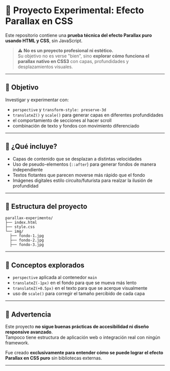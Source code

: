 # 🌌 Proyecto Experimental: Efecto Parallax en CSS

Este repositorio contiene una **prueba técnica del efecto Parallax puro usando HTML y CSS**, sin JavaScript.

> ⚠️ **No es un proyecto profesional ni estético.**  
> Su objetivo no es verse "bien", sino **explorar cómo funciona el parallax nativo en CSS3** con capas, profundidades y desplazamientos visuales.

---

## 🎯 Objetivo

Investigar y experimentar con:

- `perspective` y `transform-style: preserve-3d`
- `translateZ()` y `scale()` para generar capas en diferentes profundidades
- el comportamiento de secciones al hacer scroll
- combinación de texto y fondos con movimiento diferenciado

---

## 🧪 ¿Qué incluye?

- Capas de contenido que se desplazan a distintas velocidades
- Uso de pseudo-elementos (`::after`) para generar fondos de manera independiente
- Textos flotantes que parecen moverse más rápido que el fondo
- Imágenes digitales estilo circuito/futurista para realzar la ilusión de profundidad

---

## 📂 Estructura del proyecto
```
parallax-experimento/
├── index.html
├── style.css
└── img/
  ├── fondo-1.jpg
  ├── fondo-2.jpg
  ├── fondo-3.jpg
```
---

## 🧠 Conceptos explorados

- `perspective` aplicada al contenedor `main`
- `translateZ(-1px)` en el fondo para que se mueva más lento
- `translateZ(+0.5px)` en el texto para que se acerque visualmente
- uso de `scale()` para corregir el tamaño percibido de cada capa

---

## 🚫 Advertencia

Este proyecto **no sigue buenas prácticas de accesibilidad ni diseño responsive avanzado**.  
Tampoco tiene estructura de aplicación web o integración real con ningún framework.

Fue creado **exclusivamente para entender cómo se puede lograr el efecto Parallax en CSS puro** sin bibliotecas externas.

---
